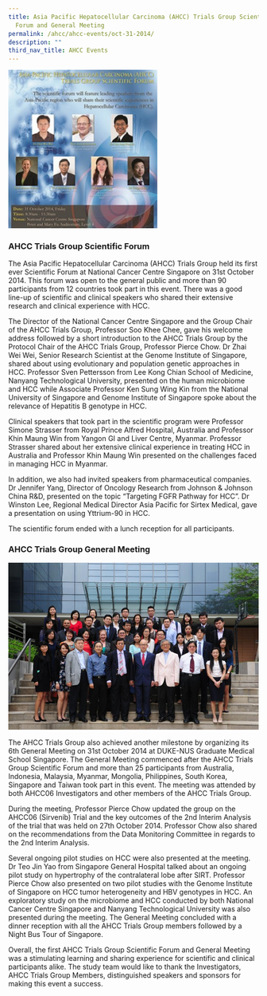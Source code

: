 ```yaml
---
title: Asia Pacific Hepatocellular Carcinoma (AHCC) Trials Group Scientific
  Forum and General Meeting
permalink: /ahcc/ahcc-events/oct-31-2014/
description: ""
third_nav_title: AHCC Events
---
```

<img src="/images/AHCC%20Trials%20Group/AHCC%20Events/3-1-283x300.jpg" style="width:300px">


### AHCC Trials Group Scientific Forum  
  

The Asia Pacific Hepatocellular Carcinoma (AHCC) Trials Group held its first ever Scientific Forum at National Cancer Centre Singapore on 31st October 2014. This forum was open to the general public and more than 90 participants from 12 countries took part in this event. There was a good line-up of scientific and clinical speakers who shared their extensive research and clinical experience with HCC.

The Director of the National Cancer Centre Singapore and the Group Chair of the AHCC Trials Group, Professor Soo Khee Chee, gave his welcome address followed by a short introduction to the AHCC Trials Group by the Protocol Chair of the AHCC Trials Group, Professor Pierce Chow. Dr Zhai Wei Wei, Senior Research Scientist at the Genome Institute of Singapore, shared about using evolutionary and population genetic approaches in HCC. Professor Sven Pettersson from Lee Kong Chian School of Medicine, Nanyang Technological University, presented on the human microbiome and HCC while Associate Professor Ken Sung Wing Kin from the National University of Singapore and Genome Institute of Singapore spoke about the relevance of Hepatitis B genotype in HCC.

Clinical speakers that took part in the scientific program were Professor Simone Strasser from Royal Prince Alfred Hospital, Australia and Professor Khin Maung Win from Yangon GI and Liver Centre, Myanmar. Professor Strasser shared about her extensive clinical experience in treating HCC in Australia and Professor Khin Maung Win presented on the challenges faced in managing HCC in Myanmar.

In addition, we also had invited speakers from pharmaceutical companies. Dr Jennifer Yang, Director of Oncology Research from Johnson &amp; Johnson China R&amp;D, presented on the topic “Targeting FGFR Pathway for HCC”. Dr Winston Lee, Regional Medical Director Asia Pacific for Sirtex Medical, gave a presentation on using Yttrium-90 in HCC.

The scientific forum ended with a lunch reception for all participants.

### AHCC Trials Group General Meeting

![](/images/AHCC%20Trials%20Group/AHCC%20Events/2-1-event.jpg)

The AHCC Trials Group also achieved another milestone by organizing its 6th General Meeting on 31st October 2014 at DUKE-NUS Graduate Medical School Singapore. The General Meeting commenced after the AHCC Trials Group Scientific Forum and more than 25 participants from Australia, Indonesia, Malaysia, Myanmar, Mongolia, Philippines, South Korea, Singapore and Taiwan took part in this event. The meeting was attended by both AHCC06 Investigators and other members of the AHCC Trials Group.

During the meeting, Professor Pierce Chow updated the group on the AHCC06 (Sirvenib) Trial and the key outcomes of the 2nd Interim Analysis of the trial that was held on 27th October 2014. Professor Chow also shared on the recommendations from the Data Monitoring Committee in regards to the 2nd Interim Analysis.

Several ongoing pilot studies on HCC were also presented at the meeting. Dr Teo Jin Yao from Singapore General Hospital talked about an ongoing pilot study on hypertrophy of the contralateral lobe after SIRT. Professor Pierce Chow also presented on two pilot studies with the Genome Institute of Singapore on HCC tumor heterogeneity and HBV genotypes in HCC. An exploratory study on the microbiome and HCC conducted by both National Cancer Centre Singapore and Nanyang Technological University was also presented during the meeting. The General Meeting concluded with a dinner reception with all the AHCC Trials Group members followed by a Night Bus Tour of Singapore.

Overall, the first AHCC Trials Group Scientific Forum and General Meeting was a stimulating learning and sharing experience for scientific and clinical participants alike. The study team would like to thank the Investigators, AHCC Trials Group Members, distinguished speakers and sponsors for making this event a success.